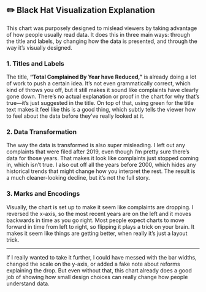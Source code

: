 ## ✏️ Black Hat Visualization Explanation

This chart was purposely designed to mislead viewers by taking advantage of how people usually read data. It does this in three main ways: through the title and labels, by changing how the data is presented, and through the way it’s visually designed.

### 1. Titles and Labels

The title, **“Total Complained By Year have Reduced,”** is already doing a lot of work to push a certain idea. It’s not even grammatically correct, which kind of throws you off, but it still makes it sound like complaints have clearly gone down. There’s no actual explanation or proof in the chart for why that’s true—it’s just suggested in the title. On top of that, using green for the title text makes it feel like this is a good thing, which subtly tells the viewer how to feel about the data before they’ve really looked at it.

### 2. Data Transformation

The way the data is transformed is also super misleading. I left out any complaints that were filed after 2019, even though I’m pretty sure there’s data for those years. That makes it look like complaints just stopped coming in, which isn’t true. I also cut off all the years before 2000, which hides any historical trends that might change how you interpret the rest. The result is a much cleaner-looking decline, but it’s not the full story.

### 3. Marks and Encodings

Visually, the chart is set up to make it seem like complaints are dropping. I reversed the x-axis, so the most recent years are on the left and it moves backwards in time as you go right. Most people expect charts to move forward in time from left to right, so flipping it plays a trick on your brain. It makes it seem like things are getting better, when really it’s just a layout trick.

---

If I really wanted to take it further, I could have messed with the bar widths, changed the scale on the y-axis, or added a fake note about reforms explaining the drop. But even without that, this chart already does a good job of showing how small design choices can really change how people understand data.
